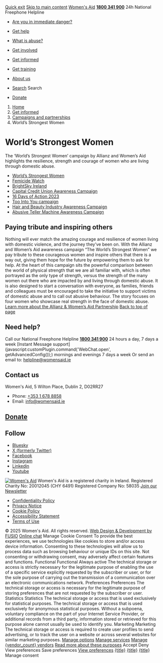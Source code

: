 [Quick exit](https://www.womensaid.ie/get-informed/campaigns-and-partnerships/worlds-strongest-women/#exit)
[Skip to main content](https://www.womensaid.ie/get-informed/campaigns-and-partnerships/worlds-strongest-women/#pagecontent "Skip to main content")
[Women's Aid](https://www.womensaid.ie/)
**[1800 341 900](tel:1800341900)** 24h National Freephone Helpline
  * [Are you in immediate danger?](https://www.womensaid.ie/are-you-in-immediate-danger/)
  * [Get help](https://www.womensaid.ie/get-help/)
  * [What is abuse?](https://www.womensaid.ie/what-is-abuse/)
  * [Get involved](https://www.womensaid.ie/get-involved/)
  * [Get informed](https://www.womensaid.ie/get-informed/)
  * [Get training](https://www.womensaid.ie/get-training/)
  * [About us](https://www.womensaid.ie/about-us/)


  * [Search](https://www.womensaid.ie/get-informed/campaigns-and-partnerships/worlds-strongest-women/)
Search
  * [Donate](https://www.womensaid.ie/get-involved/donate/)


  1. [Home](https://www.womensaid.ie/)
  2. [Get informed](https://www.womensaid.ie/get-informed/)
  3. [Campaigns and partnerships](https://www.womensaid.ie/get-informed/campaigns-and-partnerships/)
  4. World’s Strongest Women


# World’s Strongest Women
The ‘World’s Strongest Women’ campaign by Allianz and Women’s Aid highlights the resilience, strength and courage of women who are living through domestic abuse.
  * [World’s Strongest Women](https://www.womensaid.ie/get-informed/campaigns-and-partnerships/worlds-strongest-women/)
  * [Femicide Watch](https://www.womensaid.ie/get-informed/campaigns-and-partnerships/femicide-watch/)
  * [BrightSky Ireland](https://www.womensaid.ie/get-informed/campaigns-and-partnerships/brightsky-ireland/)
  * [Capital Credit Union Awareness Campaign](https://www.womensaid.ie/get-informed/campaigns-and-partnerships/capital-credit-union-awareness-campaign/)
  * [16 Days of Action 2023](https://www.womensaid.ie/get-informed/campaigns-and-partnerships/16-days-of-action/)
  * [Too Into You campaign](https://www.womensaid.ie/get-informed/campaigns-and-partnerships/too-into-you-campaign/)
  * [Hair and Beauty Industry Awareness Campaign](https://www.womensaid.ie/get-informed/campaigns-and-partnerships/hair-and-beauty-industry-awareness-campaign/)
  * [Abusive Teller Machine Awareness Campaign](https://www.womensaid.ie/get-informed/campaigns-and-partnerships/abusive-teller-machine-awareness-campaign/)


##  Paying tribute and inspiring others 
Nothing will ever match the amazing courage and resilience of women living with domestic violence, and the journey they’ve been on.
With the Allianz and Women’s Aid awareness campaign “The World’s Strongest Women” we pay tribute to these courageous women and inspire others that there is a way out, giving them hope for the future by empowering them to ask for help.
At the heart of this campaign sits the powerful comparison between the world of physical strength that we are all familiar with, which is often portrayed as the only type of strength, versus the strength of the many women out there who are impacted by and living through domestic abuse.
It is also designed to start a conversation with everyone, as families, friends and colleagues must be encouraged to take the initiative to support victims of domestic abuse and to call out abusive behaviour. The story focuses on four women who showcase real strength in the face of domestic abuse.
[Learn more about the Allianz & Women’s Aid Partnership](https://www.allianz.ie/womensaid.html)
[Back to top of page](https://www.womensaid.ie/get-informed/campaigns-and-partnerships/worlds-strongest-women/#top)
## Need help?
Call our National Freephone Helpline **[1800 341 900](tel:1800341900)** 24 hours a day, 7 days a week 
[Instant Message support](javascript:customPlugin.command\('WebChat.open', getAdvancedConfig\(\)\);) mornings and evenings 7 days a week
Or send an email to: helpline@womensaid.ie
## Contact us
Women's Aid, 5 Wilton Place, Dublin 2, D02RR27
  * Phone: [+353 1 678 8858](tel:+35316788858)
  * Email: info@womensaid.ie


## [Donate](https://www.womensaid.ie/get-involved/donate/)
## Follow
  * [Bluesky](https://bsky.app/profile/womensaidireland.bsky.social)
  * [X (formerly Twitter)](https://x.com/Womens_Aid)
  * [Facebook](https://www.facebook.com/womensaid.ie)
  * [Instagram](https://www.instagram.com/womens.aid)
  * [Linkedin](https://www.linkedin.com/company/women's-aid/)
  * [Youtube](https://www.youtube.com/@womensaidireland)


[![Women's Aid](https://www.womensaid.ie/app/themes/womensaidsage9/resources/assets/img/womens-aid-logo-white.svg)](https://www.womensaid.ie/get-informed/campaigns-and-partnerships/worlds-strongest-women/)
Women's Aid is a registered charity in Ireland.
Registered Charity No: 20012045 (CHY 6491) Registered Company No: 58035
[Join our Newsletter](https://www.womensaid.ie/get-informed/news-events/newsletter/)
  * [Confidentiality Policy](https://www.womensaid.ie/about-us/compliance/confidentiality-policy/)
  * [Privacy Notice](https://www.womensaid.ie/about-us/compliance/privacy-notice/)
  * [Cookie Policy](https://www.womensaid.ie/about-us/compliance/cookie-policy/)
  * [Accessibility Statement](https://www.womensaid.ie/about-us/compliance/accessibility-statement/)
  * [Terms of Use](https://www.womensaid.ie/about-us/compliance/terms-of-use/)


© 2025 Women's Aid. All rights reserved. [Web Design & Development by FUSIO](https://www.fusio.net/?utm_source=WomensAid&utm_medium=Website&utm_campaign=ClientLinks)
[Online chat](https://www.womensaid.ie/get-informed/campaigns-and-partnerships/worlds-strongest-women/#chat)
Manage Cookie Consent
To provide the best experiences, we use technologies like cookies to store and/or access device information. Consenting to these technologies will allow us to process data such as browsing behaviour or unique IDs on this site. Not consenting or withdrawing consent, may adversely affect certain features and functions.
Functional Functional Always active 
The technical storage or access is strictly necessary for the legitimate purpose of enabling the use of a specific service explicitly requested by the subscriber or user, or for the sole purpose of carrying out the transmission of a communication over an electronic communications network.
Preferences Preferences
The technical storage or access is necessary for the legitimate purpose of storing preferences that are not requested by the subscriber or user.
Statistics Statistics
The technical storage or access that is used exclusively for statistical purposes. The technical storage or access that is used exclusively for anonymous statistical purposes. Without a subpoena, voluntary compliance on the part of your Internet Service Provider, or additional records from a third party, information stored or retrieved for this purpose alone cannot usually be used to identify you.
Marketing Marketing
The technical storage or access is required to create user profiles to send advertising, or to track the user on a website or across several websites for similar marketing purposes.
[Manage options](https://www.womensaid.ie/get-informed/campaigns-and-partnerships/worlds-strongest-women/) [Manage services](https://www.womensaid.ie/get-informed/campaigns-and-partnerships/worlds-strongest-women/) [Manage {vendor_count} vendors](https://www.womensaid.ie/get-informed/campaigns-and-partnerships/worlds-strongest-women/) [Read more about these purposes](https://cookiedatabase.org/tcf/purposes/)
Accept Deny View preferences Save preferences [View preferences](https://www.womensaid.ie/get-informed/campaigns-and-partnerships/worlds-strongest-women/)
[{title}](https://www.womensaid.ie/get-informed/campaigns-and-partnerships/worlds-strongest-women/) [{title}](https://www.womensaid.ie/get-informed/campaigns-and-partnerships/worlds-strongest-women/) [{title}](https://www.womensaid.ie/get-informed/campaigns-and-partnerships/worlds-strongest-women/)
Manage consent
